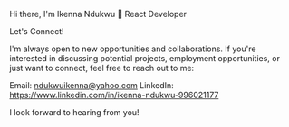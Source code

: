 Hi there, I'm Ikenna Ndukwu 👋
React Developer

Let's Connect!

I'm always open to new opportunities and collaborations. If you're interested in discussing potential projects, employment opportunities, or just want to connect, feel free to reach out to me:

Email: ndukwuikenna@yahoo.com
LinkedIn: https://www.linkedin.com/in/ikenna-ndukwu-996021177

I look forward to hearing from you!
